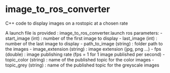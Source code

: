 # image_to_ros_converter
C++ code to display images on a rostopic at a chosen rate

A launch file is provided : image_to_ros_converter.launch
ros parameters:
    - start_image (int) : number of the first image to display
    - last_image (int) : number of the last image to display
    - path_to_image (string) : folder path to the images
    - image_extension (string) : image extension (jpg, png ...)
    - fps (double) : image publishing rate (fps = 1 for 1 image published per second)
    - topic_color (string) : name of the published topic for the color images
    - topic_grey (string) : name of the published topic for the greyscale images

